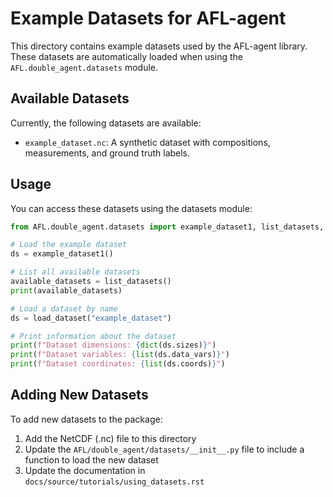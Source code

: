 # Example Datasets for AFL-agent

This directory contains example datasets used by the AFL-agent library. These datasets are automatically loaded when using the `AFL.double_agent.datasets` module.

## Available Datasets

Currently, the following datasets are available:

- `example_dataset.nc`: A synthetic dataset with compositions, measurements, and ground truth labels.

## Usage

You can access these datasets using the datasets module:

```python
from AFL.double_agent.datasets import example_dataset1, list_datasets, load_dataset

# Load the example dataset
ds = example_dataset1()

# List all available datasets
available_datasets = list_datasets()
print(available_datasets)

# Load a dataset by name
ds = load_dataset("example_dataset")

# Print information about the dataset
print(f"Dataset dimensions: {dict(ds.sizes)}")
print(f"Dataset variables: {list(ds.data_vars)}")
print(f"Dataset coordinates: {list(ds.coords)}")
```

## Adding New Datasets

To add new datasets to the package:

1. Add the NetCDF (.nc) file to this directory
2. Update the `AFL/double_agent/datasets/__init__.py` file to include a function to load the new dataset
3. Update the documentation in `docs/source/tutorials/using_datasets.rst` 